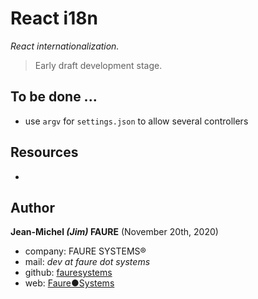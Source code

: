 # React i18n
*React internationalization.*

> Early draft development stage.


## To be done ...

* use `argv` for `settings.json` to allow several controllers

## Resources

* 


## Author

**Jean-Michel _(Jim)_ FAURE** (November 20th, 2020)
* company: FAURE SYSTEMS®
* mail: *dev at faure dot systems*
* github: <a href="https://github.com/fauresystems" target="_blank">fauresystems</a>
* web: <a href="https://faure.systems/" target="_blank">Faure●Systems</a>
